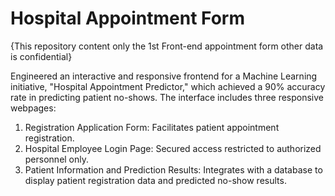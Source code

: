 # Hospital Appointment Form
{This repository content only the 1st Front-end appointment form other data is confidential}

Engineered an interactive and responsive frontend for a Machine Learning initiative, "Hospital Appointment Predictor," which achieved a 90% accuracy rate in predicting patient no-shows.
The interface includes three responsive webpages:
1. Registration Application Form: Facilitates patient appointment registration.
2. Hospital Employee Login Page: Secured access restricted to authorized personnel only.
3. Patient Information and Prediction Results: Integrates with a database to display patient registration data and predicted no-show results.
